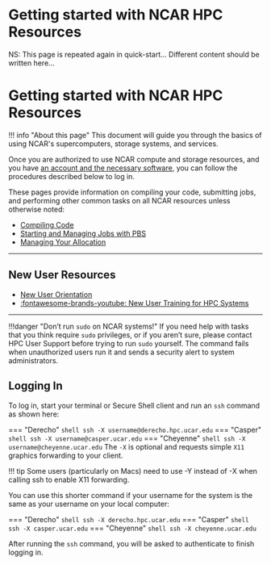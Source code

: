 # Getting started with NCAR HPC Resources

NS: This page is repeated again in quick-start... Different content should be written here...

# Getting started with NCAR HPC Resources

!!! info "About this page"
	This document will guide you through the basics of using NCAR's
	supercomputers, storage systems, and services.


Once you are authorized to use NCAR compute and storage resources, and you have [an account and the necessary software](https://arc.ucar.edu/knowledge_base/74317885), you can follow the procedures described below to log in.


These pages provide information on compiling your code, submitting jobs, and performing other common tasks on all NCAR resources unless otherwise noted:

* [Compiling Code](compiling.md)
* [Starting and Managing Jobs with PBS](environment-modules.md)
* [Managing Your Allocation](getting-started/managing-your-allocation.md)

---

## New User Resources
* [New User Orientation](https://arc.ucar.edu/knowledge_base/68878414)
* [:fontawesome-brands-youtube: New User Training for HPC Systems](https://www.youtube.com/watch?v=CK5Hcl2eEj4)

---

!!!danger "Don’t run `sudo` on NCAR systems!"
    If you need help with tasks that you think require `sudo` privileges, or if you aren’t sure, please contact HPC User Support before trying to run `sudo` yourself. The command fails when unauthorized users run it and sends a security alert to system administrators.


## Logging In

To log in, start your terminal or Secure Shell client and run an `ssh` command as shown here:


=== "Derecho"
    ``` shell
	ssh -X username@derecho.hpc.ucar.edu
	```
=== "Casper"
	``` shell
	ssh -X username@casper.ucar.edu
	```
=== "Cheyenne"
	``` shell
	ssh -X username@cheyenne.ucar.edu
	```
The `-X` is optional and requests simple `X11` graphics forwarding to your client.

!!! tip
    Some users (particularly on Macs) need to use -Y instead of -X when calling ssh to enable X11 forwarding.

You can use this shorter command if your username for the system is the same as your username on your local computer:

=== "Derecho"
    ``` shell
	ssh -X derecho.hpc.ucar.edu
	```
=== "Casper"
	``` shell
	ssh -X casper.ucar.edu
	```
=== "Cheyenne"
	``` shell
	ssh -X cheyenne.ucar.edu
	```

After running the `ssh` command, you will be asked to authenticate to finish logging in.
